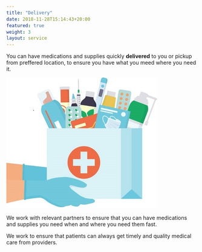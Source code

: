 ```yaml
---
title: "Delivery"
date: 2018-11-28T15:14:43+20:00 
featured: true
weight: 3
layout: service
---
```


You can have medications and supplies quickly **delivered** to you or pickup from preffered location, to ensure you have what you meed where you need it.

![Medical Community](/images/illustrations/hand-drugs.jpg)
 
We work with relevant partners to ensure that you can have medications and supplies you need when and where you need them fast.

We work to ensure that patients can always get timely and quality medical care from providers. 